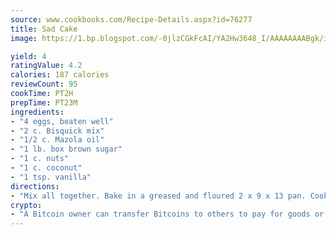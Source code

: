 ```yaml
---
source: www.cookbooks.com/Recipe-Details.aspx?id=76277
title: Sad Cake
image: https://1.bp.blogspot.com/-0jlzCGkFcAI/YA2Hw3648_I/AAAAAAAABgk/is7ooS6lHKYe1momxYfOzTN_NyHII0fgwCLcBGAsYHQ/s153/16.png

yield: 4
ratingValue: 4.2
calories: 187 calories
reviewCount: 95
cookTime: PT2H
prepTime: PT23M
ingredients:
- "4 eggs, beaten well"
- "2 c. Bisquick mix"
- "1/2 c. Mazola oil"
- "1 lb. box brown sugar"
- "1 c. nuts"
- "1 c. coconut"
- "1 tsp. vanilla"
directions:
- "Mix all together. Bake in a greased and floured 2 x 9 x 13 pan. Cook at 300u00b0 for 45 minutes."
crypto:
- "A Bitcoin owner can transfer Bitcoins to others to pay for goods or services."
---
```

